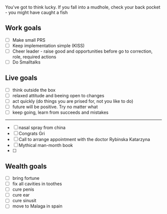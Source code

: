 You've got to think lucky. If you fall into a mudhole, check your back pocket - you might have caught a fish

## Work goals

- [ ] Make small PRS
- [ ] Keep implementation simple (KISS)
- [ ] Cheer leader - raise good and opportunities before go to correction, role, required actions
- [ ] Do Smalltalks

## Live goals

- [ ] think outside the box
- [ ] relaxed attitude and beeing open to changes
- [ ] act quickly (do things you are prised for, not you like to do)
- [ ] future will be positive. Try no matter what
- [ ] keep going, learn from succeeds and mistakes

----

- [ ] nasal spray from china
- [ ] Congrats Gri 
- [ ] Call to arrange appointment with the doctor Rybinska Katarzyna
- [ ] Mythical man-month book
- [ ] 

## Wealth goals

- [ ] bring fortune
- [ ] fix all cavities in toothes
- [ ] cure penis
- [ ] cure ear
- [ ] cure sinusit
- [ ] move to Malaga in spain
